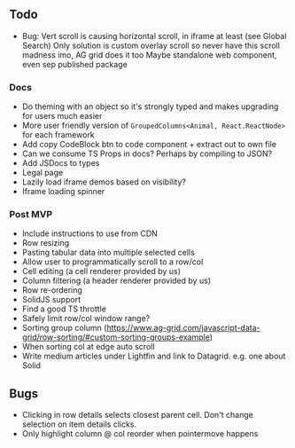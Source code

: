 ## Todo

- Bug: Vert scroll is causing horizontal scroll, in iframe at least (see Global Search)
  Only solution is custom overlay scroll so never have this scroll madness imo, AG grid does it too
  Maybe standalone web component, even sep published package

### Docs

- Do theming with an object so it's strongly typed and makes upgrading for users much easier
- More user friendly version of `GroupedColumns<Animal, React.ReactNode>` for each framework
- Add copy CodeBlock btn to code component + extract out to own file
- Can we consume TS Props in docs? Perhaps by compiling to JSON?
- Add JSDocs to types
- Legal page
- Lazily load iframe demos based on visibility?
- Iframe loading spinner

### Post MVP

- Include instructions to use from CDN
- Row resizing
- Pasting tabular data into multiple selected cells
- Allow user to programmatically scroll to a row/col
- Cell editing (a cell renderer provided by us)
- Column filtering (a header renderer provided by us)
- Row re-ordering
- SolidJS support
- Find a good TS throttle
- Safely limit row/col window range?
- Sorting group column (https://www.ag-grid.com/javascript-data-grid/row-sorting/#custom-sorting-groups-example)
- When sorting col at edge auto scroll
- Write medium articles under Lightfin and link to Datagrid. e.g. one about Solid

## Bugs

- Clicking in row details selects closest parent cell. Don't change selection on item details clicks.
- Only highlight column @ col reorder when pointermove happens

